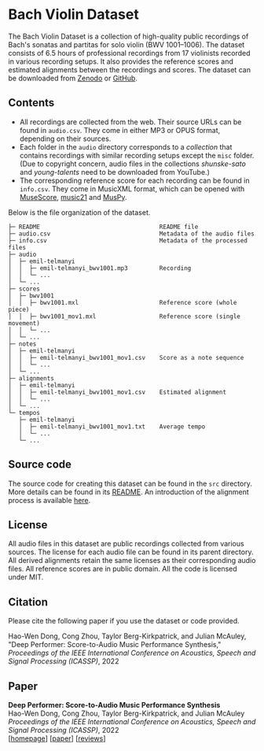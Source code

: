 # Bach Violin Dataset

The Bach Violin Dataset is a collection of high-quality public recordings of Bach's sonatas and partitas for solo violin (BWV 1001–1006). The dataset consists of 6.5 hours of professional recordings from 17 violinists recorded in various recording setups. It also provides the reference scores and estimated alignments between the recordings and scores. The dataset can be downloaded from [Zenodo](https://zenodo.org/record/6050245) or [GitHub](https://github.com/salu133445/bach-violin-dataset/releases).

## Contents

- All recordings are collected from the web. Their source URLs can be found in `audio.csv`. They come in either MP3 or OPUS format, depending on their sources.
- Each folder in the `audio` directory corresponds to a _collection_ that contains recordings with similar recording setups except the `misc` folder. (Due to copyright concern, audio files in the collections _shunske-sato_ and _young-talents_ need to be downloaded from YouTube.)
- The corresponding reference score for each recording can be found in `info.csv`. They come in MusicXML format, which can be opened with [MuseScore](https://musescore.org/), [music21](https://web.mit.edu/music21/) and [MusPy](https://salu133445.github.io/muspy/).

Below is the file organization of the dataset.

```text
├─ README                                  README file
├─ audio.csv                               Metadata of the audio files
├─ info.csv                                Metadata of the processed files
├─ audio
│  ├─ emil-telmanyi
│  │  ├─ emil-telmanyi_bwv1001.mp3         Recording
│  │  └─ ...
│  └─ ...
├─ scores
│  ├─ bwv1001
│  │  ├─ bwv1001.mxl                       Reference score (whole piece)
│  │  ├─ bwv1001_mov1.mxl                  Reference score (single movement)
│  │  └─ ...
│  └─ ...
├─ notes
│  ├─ emil-telmanyi
│  │  ├─ emil-telmanyi_bwv1001_mov1.csv    Score as a note sequence
│  │  └─ ...
│  └─ ...
├─ alignments
│  ├─ emil-telmanyi
│  │  ├─ emil-telmanyi_bwv1001_mov1.csv    Estimated alignment
│  │  └─ ...
│  └─ ...
└─ tempos
   ├─ emil-telmanyi
   │  ├─ emil-telmanyi_bwv1001_mov1.txt    Average tempo
   │  └─ ...
   └─ ...
```

## Source code

The source code for creating this dataset can be found in the `src` directory. More details can be found in its [README](https://github.com/salu133445/bach-violin-dataset/blob/main/src). An introduction of the alignment process is available [here](https://salu133445.github.io/bach-violin-dataset/alignment).

## License

All audio files in this dataset are public recordings collected from various sources. The license for each audio file can be found in its parent directory. All derived alignments retain the same licenses as their corresponding audio files. All reference scores are in public domain. All the code is licensed under MIT.

## Citation

Please cite the following paper if you use the dataset or code provided.

Hao-Wen Dong, Cong Zhou, Taylor Berg-Kirkpatrick, and Julian McAuley, "Deep Performer: Score-to-Audio Music Performance Synthesis," _Proceedings of the IEEE International Conference on Acoustics, Speech and Signal Processing (ICASSP)_, 2022

## Paper

__Deep Performer: Score-to-Audio Music Performance Synthesis__<br>
Hao-Wen Dong, Cong Zhou, Taylor Berg-Kirkpatrick, and Julian McAuley<br>
_Proceedings of the IEEE International Conference on Acoustics, Speech and Signal Processing (ICASSP)_, 2022<br>
[[homepage](https://salu133445.github.io/deepperformer)] [[paper](https://salu133445.github.io/deepperformer/pdf/deepperformer-icassp2022-paper.pdf)] [[reviews](https://salu133445.github.io/deepperformer/pdf/deepperformer-icassp2022-reviews.pdf)]
